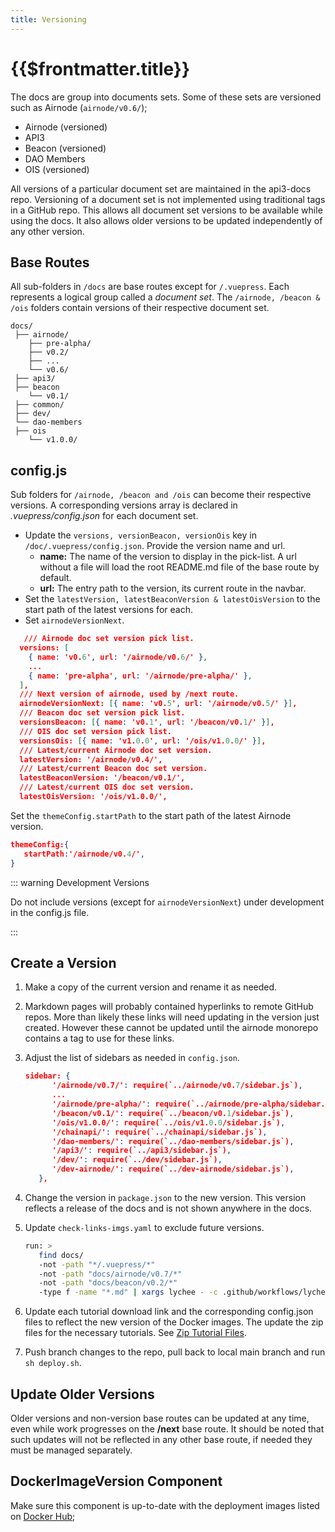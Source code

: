 ```yaml
---
title: Versioning
---
```


# {{$frontmatter.title}}

<TocHeader />
<TOC class="table-of-contents" :include-level="[2,3]" />

The docs are group into documents sets. Some of these sets are versioned such as
Airnode (`airnode/v0.6/`);

- Airnode (versioned)
- API3
- Beacon (versioned)
- DAO Members
- OIS (versioned)

All versions of a particular document set are maintained in the api3-docs repo.
Versioning of a document set is not implemented using traditional tags in a
GitHub repo. This allows all document set versions to be available while using
the docs. It also allows older versions to be updated independently of any other
version.

## Base Routes

All sub-folders in `/docs` are base routes except for `/.vuepress`. Each
represents a logical group called a _document set_. The
`/airnode, /beacon & /ois` folders contain versions of their respective document
set.

```text
docs/
 ├── airnode/
    ├── pre-alpha/
    ├── v0.2/
    ├── ...
    └── v0.6/
 ├── api3/
 ├── beacon
    └── v0.1/
 ├── common/
 ├── dev/
 └── dao-members
 ├── ois
    └── v1.0.0/
```

## config.js

Sub folders for `/airnode, /beacon and /ois` can become their respective
versions. A corresponding versions array is declared in _.vuepress/config.json_
for each document set.

- Update the `versions, versionBeacon, versionOis` key in
  `/doc/.vuepress/config.json`. Provide the version name and url.
  - **name:** The name of the version to display in the pick-list. A url without
    a file will load the root README.md file of the base route by default.
  - **url:** The entry path to the version, its current route in the navbar.
- Set the `latestVersion, latestBeaconVersion & latestOisVersion` to the start
  path of the latest versions for each.
- Set `airnodeVersionNext`.

```json
   /// Airnode doc set version pick list.
  versions: [
    { name: 'v0.6', url: '/airnode/v0.6/' },
    ...
    { name: 'pre-alpha', url: '/airnode/pre-alpha/' },
  ],
  /// Next version of airnode, used by /next route.
  airnodeVersionNext: [{ name: 'v0.5', url: '/airnode/v0.5/' }],
  /// Beacon doc set version pick list.
  versionsBeacon: [{ name: 'v0.1', url: '/beacon/v0.1/' }],
  /// OIS doc set version pick list.
  versionsOis: [{ name: 'v1.0.0', url: '/ois/v1.0.0/' }],
  /// Latest/current Airnode doc set version.
  latestVersion: '/airnode/v0.4/',
  /// Latest/current Beacon doc set version.
  latestBeaconVersion: '/beacon/v0.1/',
  /// Latest/current OIS doc set version.
  latestOisVersion: '/ois/v1.0.0/',
```

Set the `themeConfig.startPath` to the start path of the latest Airnode version.

```json
themeConfig:{
   startPath:'/airnode/v0.4/',
}
```

::: warning Development Versions

Do not include versions (except for `airnodeVersionNext`) under development in
the config.js file.

:::

## Create a Version

1. Make a copy of the current version and rename it as needed.

2. Markdown pages will probably contained hyperlinks to remote GitHub repos.
   More than likely these links will need updating in the version just created.
   However these cannot be updated until the airnode monorepo contains a tag to
   use for these links.

3. Adjust the list of sidebars as needed in `config.json`.

   ```json
   sidebar: {
         '/airnode/v0.7/': require(`../airnode/v0.7/sidebar.js`),
         ...
         '/airnode/pre-alpha/': require(`../airnode/pre-alpha/sidebar.js`),
         '/beacon/v0.1/': require(`../beacon/v0.1/sidebar.js`),
         '/ois/v1.0.0/': require(`../ois/v1.0.0/sidebar.js`),
         '/chainapi/': require(`../chainapi/sidebar.js`),
         '/dao-members/': require(`../dao-members/sidebar.js`),
         '/api3/': require(`../api3/sidebar.js`),
         '/dev/': require(`../dev/sidebar.js`),
         '/dev-airnode/': require(`../dev-airnode/sidebar.js`),
      },
   ```

4. Change the version in `package.json` to the new version. This version
   reflects a release of the docs and is not shown anywhere in the docs.

5. Update `check-links-imgs.yaml` to exclude future versions.

   ```sh
   run: >
      find docs/
      -not -path "*/.vuepress/*"
      -not -path "docs/airnode/v0.7/*"
      -not -path "docs/beacon/v0.2/*"
      -type f -name "*.md" | xargs lychee - -c .github/workflows/lychee.toml
   ```

6. Update each tutorial download link and the corresponding config.json files to
   reflect the new version of the Docker images. The update the zip files for
   the necessary tutorials. See [Zip Tutorial Files](./zip-files.md).

7. Push branch changes to the repo, pull back to local main branch and run
   `sh deploy.sh`.

## Update Older Versions

Older versions and non-version base routes can be updated at any time, even
while work progresses on the **/next** base route. It should be noted that such
updates will not be reflected in any other base route, if needed they must be
managed separately.

## DockerImageVersion Component

Make sure this component is up-to-date with the deployment images listed on
[Docker Hub](https://hub.docker.com/u/api3);
